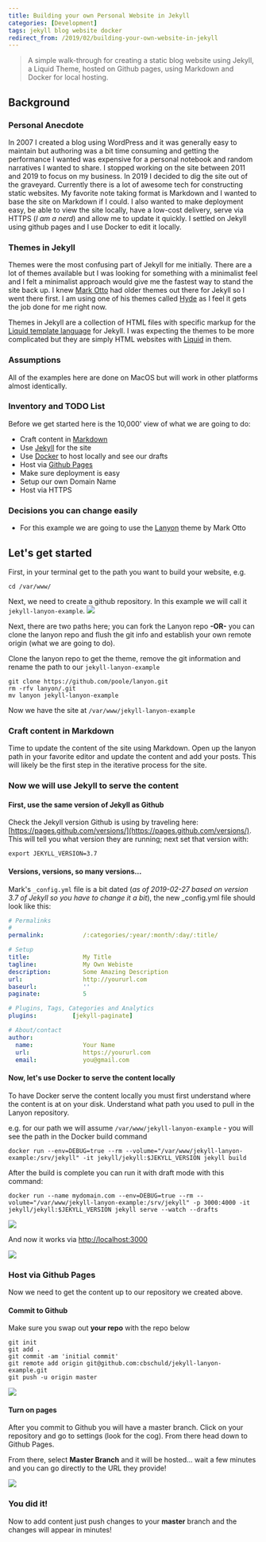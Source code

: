 ```yaml
---
title: Building your own Personal Website in Jekyll
categories: [Development]
tags: jekyll blog website docker
redirect_from: /2019/02/building-your-own-website-in-jekyll
---
```


> A simple walk-through for creating a static blog website using Jekyll, a Liquid Theme, hosted on Github pages, using Markdown and Docker for local hosting.

## Background

### Personal Anecdote
In 2007 I created a blog using WordPress and it was generally easy to maintain but authoring was a bit time consuming and getting the performance I wanted was expensive for a personal notebook and random narratives I wanted to share.  I stopped working on the site between 2011 and 2019 to focus on my business.  In 2019 I decided to dig the site out of the graveyard.  Currently there is a lot of awesome tech for constructing static websites.  My favorite note taking format is Markdown and I wanted to base the site on Markdown if I could.  I also wanted to make deployment easy, be able to view the site locally, have a low-cost delivery, serve via HTTPS (*I am a nerd*) and allow me to update it quickly.  I settled on Jekyll using github pages and I use Docker to edit it locally.

### Themes in Jekyll
Themes were the most confusing part of Jekyll for me initially.  There are a lot of themes available but I was looking for something with a minimalist feel and I felt a minimalist approach would give me the fastest way to stand the site back up.  I knew [Mark Otto](http://mdo.fm/) had older themes out there for Jekyll so I went there first.  I am using one of his themes called [Hyde](http://hyde.getpoole.com/) as I feel it gets the job done for me right now.

Themes in Jekyll are a collection of HTML files with specific markup for the [Liquid template language](https://shopify.github.io/liquid/) for Jekyll.  I was expecting the themes to be more complicated but they are simply HTML websites with [Liquid](https://shopify.github.io/liquid/) in them. 

### Assumptions
All of the examples here are done on MacOS but will work in other platforms almost identically. 

### Inventory and TODO List
Before we get started here is the 10,000' view of what we are going to do:
+ Craft content in [Markdown](https://www.markdownguide.org/)
+ Use [Jekyll](https://jekyllrb.com/) for the site
+ Use [Docker](https://www.docker.com/) to host locally and see our drafts
+ Host via [Github Pages](https://pages.github.com/)
+ Make sure deployment is easy
+ Setup our own Domain Name
+ Host via HTTPS

### Decisions you can change easily

+ For this example we are going to use the [Lanyon](https://github.com/poole/lanyon) theme by Mark Otto

## Let's get started

First, in your terminal get to the path you want to build your website, e.g.
```shell
cd /var/www/
```

Next, we need to create a github repository.  In this example we will call it `jekyll-lanyon-example`.
<img src="/public/images/create-repository-jekyll-lanyon.png" class="screenshot"/>

Next, there are two paths here; you can fork the Lanyon repo **-OR-** you can clone the lanyon repo and flush the git info and establish your own remote origin (what we are going to do).

Clone the lanyon repo to get the theme, remove the git information and rename the path to our `jekyll-lanyon-example`
```shell
git clone https://github.com/poole/lanyon.git
rm -rfv lanyon/.git
mv lanyon jekyll-lanyon-example
```

Now we have the site at `/var/www/jekyll-lanyon-example`

### Craft content in Markdown

Time to update the content of the site using Markdown.  Open up the lanyon path in your favorite editor and update the content and add your posts.  This will likely be the first step in the iterative process for the site.

### Now we will use Jekyll to serve the content

#### First, use the same version of Jekyll as Github
Check the Jekyll version Github is using by traveling here: [https://pages.github.com/versions/](https://pages.github.com/versions/).  This will tell you what version they are running; next set that version with:
```shell
export JEKYLL_VERSION=3.7
```

#### Versions, versions, so many versions...
Mark's `_config.yml` file is a bit dated (*as of 2019-02-27 based on version 3.7 of Jekyll so you have to change it a bit*), the new _config.yml file should look like this:
```yaml
# Permalinks
#
permalink:           /:categories/:year/:month/:day/:title/

# Setup
title:               My Title
tagline:             My Own Webiste
description:         Some Amazing Description
url:                 http://yoururl.com
baseurl:             ''
paginate:            5

# Plugins, Tags, Categories and Analytics  
plugins:          [jekyll-paginate]

# About/contact
author:
  name:              Your Name
  url:               https://yoururl.com
  email:             you@gmail.com
```

#### Now, let's use Docker to serve the content locally
To have Docker serve the content locally you must first understand where the content is at on your disk.  Understand what path you used to pull in the Lanyon repository.

e.g. for our path we will assume `/var/www/jekyll-lanyon-example` - you will see the path in the Docker build command

```shell
docker run --env=DEBUG=true --rm --volume="/var/www/jekyll-lanyon-example:/srv/jekyll" -it jekyll/jekyll:$JEKYLL_VERSION jekyll build
```

After the build is complete you can run it with draft mode with this command:
```shell
docker run --name mydomain.com --env=DEBUG=true --rm --volume="/var/www/jekyll-lanyon-example:/srv/jekyll" -p 3000:4000 -it jekyll/jekyll:$JEKYLL_VERSION jekyll serve --watch --drafts
```

<img src="/public/images/jekyll-running-locally-for-example.png" class="screenshot"/>

And now it works via [http://localhost:3000](http://localhost:3000)

<img src="/public/images/lanyon-running.png" class="screenshot"/>

### Host via Github Pages
Now we need to get the content up to our repository we created above.

#### Commit to Github
Make sure you swap out **your repo** with the repo below
```shell
git init
git add .
git commit -am 'initial commit'
git remote add origin git@github.com:cbschuld/jekyll-lanyon-example.git
git push -u origin master
```

<img src="/public/images/lanyon-adding-to-github.png" class="screenshot">

#### Turn on pages
After you commit to Github you will have a master branch.  Click on your repository and go to settings (look for the cog).  From there head down to Github Pages.

From there, select **Master Branch** and it will be hosted... wait a few minutes and you can go directly to the URL they provide!

<img src="/public/images/lanyon-master-branch-github-pages.png" class="screenshot">



### You did it!
Now to add content just push changes to your **master** branch and the changes will appear in minutes!
